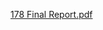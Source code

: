 [178 Final Report.pdf](https://github.com/cememirsenyurt/CS178-Project/files/11300329/178.Final.Report.pdf)
